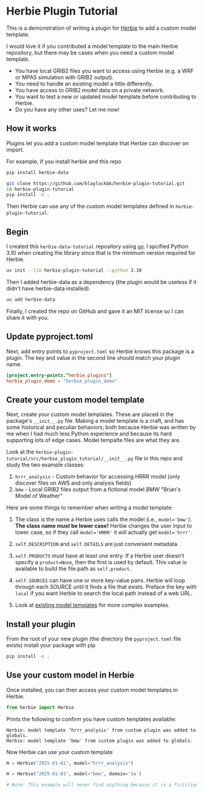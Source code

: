 # Herbie Plugin Tutorial

This is a demonstration of writing a plugin for [Herbie](https://github.com/blaylockbk/Herbie) to add a custom model template.

I would love it if you contributed a model template to the main Herbie repository, but there may be cases when you need a custom model template.

- You have local GRIB2 files you want to access using Herbie (e.g. a WRF or MPAS simulation with GRIB2 output).
- You need to handle an existing model a little differently.
- You have access to GRIB2 model data on a private network.
- You want to test a new or updated model template before contributing to Herbie.
- Do you have any other uses? Let me now!

## How it works

Plugins let you add a custom model template that Herbie can discover on import.

For example, if you install herbie and this repo

```bash
pip install herbie-data

git clone https://github.com/blaylockbk/herbie-plugin-tutorial.git
cd herbie-plugin-tutorial
pip install -e .
```

Then Herbie can use any of the custom model templates defined in `herbie-plugin-tutorial`.

## Begin

I created this `herbie-data-tutorial` repository using [uv](https://docs.astral.sh/uv/). I spcified Python 3.10 when creating the library since that is the minimum version required for Herbie.

```bash
uv init --lib herbie-plugin-tutorial --python 3.10
```

Then I added herbie-data as a dependency (the plugin would be useless if it didn't have herbie-data installed).

```bash
uv add herbie-data
```

Finally, I created the repo on GitHub and gave it an MIT license so I can share it with you.

## Update pyproject.toml

Next, add entry points to `pyproject.toml` so Herbie knows this package is a plugin. The key and value in the second line should match your plugin name.

```toml
[project.entry-points."herbie.plugins"]
herbie_plugin_demo = "herbie_plugin_demo"
```

## Create your custom model template

Next, create your custom model templates. These are placed in the package's `__init__.py` file. Making a model template is a craft, and has some historical and peculiar behaviors; both because Herbie was written by me when I had much less Python experience and because its hard supporting lots of edge cases. Model tempalte files are what they are.

Look at the `herbie-plugin-tutorial/src/herbie_plugin_tutorial/__init__.py` file in this repo and study the two example classes:

1. `hrrr_analysis` - Custom behavior for accessing HRRR model (only discover files on AWS and only analysis fields)
2. `bmw` - Local GRIB2 files output from a fictional model _BMW_ "Brian's Model of Weather"

Here are some things to remember when writing a model template:

1. The class is the name a Herbie uses calls the model (i.e., `model='bmw'`). **The class name _must_ be lower case!** Herbie changes the user input to lower case, so if they call `model='HRRR'` it will actually get `model='hrrr'`.

1. `self.DESCRIPTION` and `self.DETAILS` are just convenient metadata.

1. `self.PRODUCTS` must have at least one entry. If a Herbie user doesn't specify a `product=None`, then the first is used by default. This value is available to build the file path as `self.product`.

1. `self.SOURCES` can have one or more key-value pairs. Herbie will loop through each SOURCE until it finds a file that exists. Preface the key with `local` if you want Herbie to search the local path instead of a web URL.

1. Look at [existing model templates](https://github.com/blaylockbk/Herbie/tree/main/herbie/models) for more complex examples.

## Install your plugin

From the root of your new plugin (the directory the `pyproject.toml` file exists) install your package with pip

```bash
pip install -e .
```

## Use your custom model in Herbie

Once installed, you can then access your custom model templates in Herbie.

```python
from herbie import Herbie
```

Prints the following to confirm you have custom templates available:

```
Herbie: model template 'hrrr_analysis' from custom plugin was added to globals.
Herbie: model template 'bmw' from custom plugin was added to globals.
```

Now Herbie can use your custom template

```python
H = Herbie("2025-01-01", model="hrrr_analysis")
```

```python
H = Herbie("2025-01-01", model="bmw", domain='3a')

# Note: This example will never find anything because it is a fictitious model.
```
